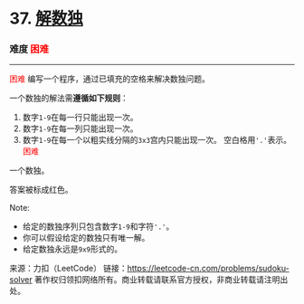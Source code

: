 # 37. [解数独](https://leetcode-cn.com/problems/sudoku-solver/)  
### 难度 <font color=#FF0000>困难</font>
---

<font color=#FF0000>困难</font>
编写一个程序，通过已填充的空格来解决数独问题。

一个数独的解法需**遵循如下规则**：

  1. 数字`1-9`在每一行只能出现一次。
  2. 数字`1-9`在每一列只能出现一次。
  3. 数字`1-9`在每一个以粗实线分隔的`3x3`宫内只能出现一次。
空白格用`'.'`表示。
<font color=red> 困难 </font>

一个数独。



答案被标成红色。

Note:

* 给定的数独序列只包含数字`1-9`和字符`'.'`。
* 你可以假设给定的数独只有唯一解。
* 给定数独永远是`9x9`形式的。

来源：力扣（LeetCode）
链接：https://leetcode-cn.com/problems/sudoku-solver
著作权归领扣网络所有。商业转载请联系官方授权，非商业转载请注明出处。
